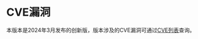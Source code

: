 # CVE漏洞<a name="ZH-CN_TOPIC_0289899199"></a>

本版本是2024年3月发布的创新版，版本涉及的CVE漏洞可通过[CVE列表](https://opengauss.org/zh/cve)查询。

